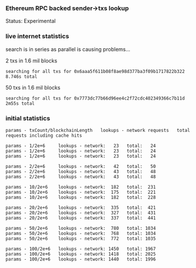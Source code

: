 ### Ethereum RPC backed sender->txs lookup

Status: Experimental

### live internet statistics

search is in series as parallel is causing problems...

2 txs in 1.6 mil blocks
```
searching for all txs for 0x6aaa5f611b08f8ae98d377ba3f09b1717822b322
8.746s total
```

50 txs in 1.6 mil blocks
```
searching for all txs for 0x7773dc77b66d96ee4c2f72cdc402349366c7b11d
2m55s total
```

### initial statistics
```
params - txCount/blockchainLength   lookups - network requests   total requests including cache hits

params - 1/2e+6     lookups - network:   23   total:   24
params - 1/2e+6     lookups - network:   23   total:   24
params - 1/2e+6     lookups - network:   23   total:   24

params - 2/2e+6     lookups - network:   42   total:   50
params - 2/2e+6     lookups - network:   43   total:   48
params - 2/2e+6     lookups - network:   43   total:   48

params - 10/2e+6    lookups - network:  182   total:  231
params - 10/2e+6    lookups - network:  175   total:  221
params - 10/2e+6    lookups - network:  182   total:  228

params - 20/2e+6    lookups - network:  335   total:  421
params - 20/2e+6    lookups - network:  327   total:  431
params - 20/2e+6    lookups - network:  337   total:  441

params - 50/2e+6    lookups - network:  780   total: 1034
params - 50/2e+6    lookups - network:  768   total: 1034
params - 50/2e+6    lookups - network:  772   total: 1035

params - 100/2e+6   lookups - network: 1450   total: 1967
params - 100/2e+6   lookups - network: 1418   total: 2025
params - 100/2e+6   lookups - network: 1440   total: 1996
```